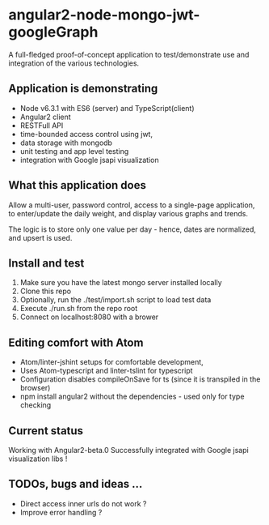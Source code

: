 # angular2-node-mongo-jwt-googleGraph

A full-fledged proof-of-concept application to test/demonstrate use and integration of the various technologies.

## Application is demonstrating

* Node v6.3.1 with ES6 (server) and TypeScript(client)
* Angular2 client
* RESTFull API
* time-bounded access control using jwt,
* data storage with mongodb
* unit testing and app level testing
* integration with Google jsapi visualization

## What this application does

Allow a multi-user, password control, access to a single-page application,
to enter/update the daily weight, and display various graphs and trends.

The logic is to store only one value per day - hence, dates are normalized, and upsert is used.

## Install and test

1. Make sure you have the latest mongo server installed locally
2. Clone this repo
3. Optionally, run the ./test/import.sh script to load test data
4. Execute ./run.sh from the repo root
5. Connect on localhost:8080 with a brower

## Editing comfort with Atom

* Atom/linter-jshint setups for comfortable development,
* Uses Atom-typescript and linter-tslint for typescript
* Configuration disables compileOnSave for ts (since it is transpiled in the browser)
* npm install angular2 without the dependencies - used only for type checking

## Current status

Working with Angular2-beta.0
Successfully integrated with Google jsapi visualization libs !

## TODOs, bugs and ideas ...

* Direct access inner urls do not work ?
* Improve error handling ?
